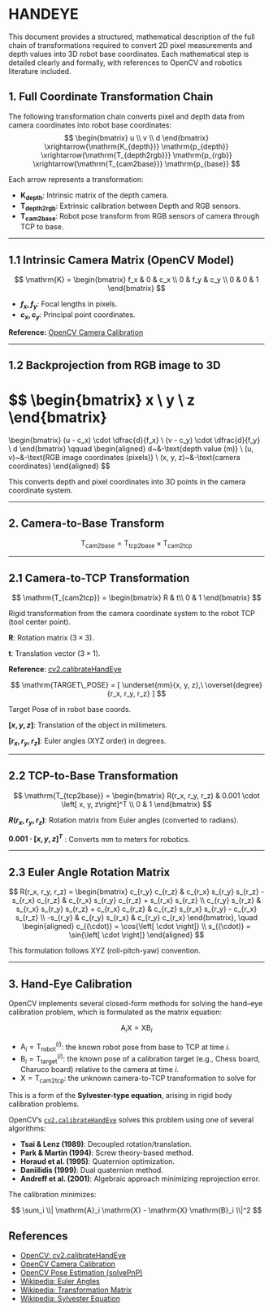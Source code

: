# HANDEYE

This document provides a structured, mathematical description of the full chain of transformations required to convert 2D pixel measurements and depth values into 3D robot base coordinates. Each mathematical step is detailed clearly and formally, with references to OpenCV and robotics literature included.

## 1. Full Coordinate Transformation Chain

The following transformation chain converts pixel and depth data from camera coordinates into robot base coordinates:
$$
\begin{bmatrix}
u \\
v \\
d
\end{bmatrix}
\xrightarrow{\mathrm{K_{depth}}}
\mathrm{p_{depth}}
\xrightarrow{\mathrm{T_{depth2rgb}}}
\mathrm{p_{rgb}}
\xrightarrow{\mathrm{T_{cam2base}}}
\mathrm{p_{base}}
$$

Each arrow represents a transformation:

- **$\mathrm{K_{depth}}$**: Intrinsic matrix of the depth camera.
- **$\mathrm{T_{depth2rgb}}$**: Extrinsic calibration between Depth and RGB sensors.
- **$\mathrm{T_{cam2base}}$**: Robot pose transform from RGB sensors of camera through TCP to base.

---

## 1.1 Intrinsic Camera Matrix (OpenCV Model)

$$
\mathrm{K} =
\begin{bmatrix}
f_x & 0 & c_x \\
0 & f_y & c_y \\
0 & 0 & 1
\end{bmatrix} 
$$

- **$f_x, f_y$**: Focal lengths in pixels.
- **$c_x, c_y$**: Principal point coordinates.

**Reference:** [OpenCV Camera Calibration](https://docs.opencv.org/4.x/dc/dbb/tutorial_py_calibration.html)

---

## 1.2 Backprojection from RGB image to 3D

$$
\begin{bmatrix}
x \\
y \\
z
\end{bmatrix}
=
\begin{bmatrix}
(u - c_x) \cdot \dfrac{d}{f_x} \\
(v - c_y) \cdot \dfrac{d}{f_y} \\
d
\end{bmatrix}
\qquad
\begin{aligned}
d~&-\text{depth value (m)} \\
(u, v)~&-\text{RGB image coordinates (pixels)} \\
(x, y, z)~&-\text{camera coordinates}
\end{aligned}
$$

This converts depth and pixel coordinates into 3D points in the camera coordinate system.

---

## 2. Camera-to-Base Transform

$$ 
\mathrm{T_{cam2base}} = \mathrm{T_{tcp2base}} \times \mathrm{T_{cam2tcp}} 
$$

---

## 2.1 Camera-to-TCP Transformation

$$ 
\mathrm{T_{cam2tcp}} =
\begin{bmatrix}
R & t\\
0 & 1 
\end{bmatrix} 
$$

Rigid transformation from the camera coordinate system to the robot TCP (tool center point).

**R**: Rotation matrix $(3\times3)$.

**t**: Translation vector $(3\times1)$.

**Reference**: [cv2.calibrateHandEye](https://docs.opencv.org/4.x/d9/d0c/group__calib3d.html#gaebfc1c9f7434196a374c382abf43439b)

$$
\mathrm{TARGET\_POSE} = [
  \underset{mm}{x, y, z},\ 
  \overset{degree}{r_x, r_y, r_z}
]
$$

Target Pose of in robot base coords.

**$[x, y, z]$**: Translation of the object in millimeters.

**$[r_x, r_y, r_z]$**: Euler angles (XYZ order) in degrees.

---

## 2.2 TCP-to-Base Transformation

$$
\mathrm{T_{tcp2base}} =
\begin{bmatrix}
R(r_x, r_y, r_z) & 0.001 \cdot \left[ x, y, z\right]^T \\
0 & 1 
\end{bmatrix} 
$$

**$R(r_x, r_y, r_z)$**: Rotation matrix from Euler angles (converted to radians).

**$0.001 \cdot \left[ x, y, z\right]^T$** : Converts mm to meters for robotics.

---

## 2.3 Euler Angle Rotation Matrix

$$
R(r_x, r_y, r_z) =
\begin{bmatrix}
c_{r_y} c_{r_z} & c_{r_x} s_{r_y} s_{r_z} - s_{r_x} c_{r_z} & c_{r_x} s_{r_y} c_{r_z} + s_{r_x} s_{r_z} \\
c_{r_y} s_{r_z} & s_{r_x} s_{r_y} s_{r_z} + c_{r_x} c_{r_z} & c_{r_z} s_{r_x} s_{r_y} - c_{r_x} s_{r_z} \\
-s_{r_y} & c_{r_y} s_{r_x} & c_{r_y} c_{r_x}
\end{bmatrix},
\quad
\begin{aligned}
c_{(\cdot)} = \cos{\left[ \cdot \right]}
\\
s_{(\cdot)} = \sin{\left[ \cdot \right]}
\end{aligned}
$$

This formulation follows XYZ (roll-pitch-yaw) convention.

---

## 3. Hand-Eye Calibration

OpenCV implements several closed-form methods for solving the hand–eye calibration problem, which is formulated as the matrix equation:

$$
\mathrm{A}_i \mathrm{X} = \mathrm{X} \mathrm{B}_i
$$

- $\mathrm{A}_i = \mathrm{T_{robot}}^{(i)}$: the known robot pose from base to TCP at time $i$.
- $\mathrm{B}_i = \mathrm{T_{target}}^{(i)}$: the known pose of a calibration target (e.g., Chess board, Charuco board) relative to the camera at time $i$.
- $\mathrm{X} = \mathrm{T_{cam2tcp}}$: the unknown camera-to-TCP transformation to solve for

This is a form of the **Sylvester-type equation**, arising in rigid body calibration problems.

OpenCV’s [`cv2.calibrateHandEye`](https://docs.opencv.org/4.x/d9/d0c/group__calib3d.html#gaebfc1c9f7434196a374c382abf43439b) solves this problem using one of several algorithms:

- **Tsai & Lenz (1989)**: Decoupled rotation/translation.
- **Park & Martin (1994)**: Screw theory-based method.
- **Horaud et al. (1995)**: Quaternion optimization.
- **Daniilidis (1999)**: Dual quaternion method.
- **Andreff et al. (2001)**: Algebraic approach minimizing reprojection error.

The calibration minimizes:

$$
\sum_i \\| \mathrm{A}_i \mathrm{X} - \mathrm{X} \mathrm{B}_i \\|^2
$$

## References

- [OpenCV: cv2.calibrateHandEye](https://docs.opencv.org/4.x/d9/d0c/group__calib3d.html#gaebfc1c9f7434196a374c382abf43439b)
- [OpenCV Camera Calibration](https://docs.opencv.org/4.x/dc/dbb/tutorial_py_calibration.html)
- [OpenCV Pose Estimation (solvePnP)](https://docs.opencv.org/4.x/d9/d0c/group__calib3d.html)
- [Wikipedia: Euler Angles](https://en.wikipedia.org/wiki/Euler_angles)
- [Wikipedia: Transformation Matrix](https://en.wikipedia.org/wiki/Transformation_matrix)
- [Wikipedia: Sylvester Equation](https://en.wikipedia.org/wiki/Sylvester_equation)
